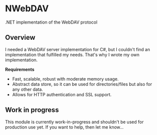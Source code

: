 # NWebDAV
.NET implementation of the WebDAV protocol

## Overview
I needed a WebDAV server implementation for C#, but I couldn't find an implementation that fulfilled my needs. That's why I wrote
my own implementation.

__Requirements__
* Fast, scalable, robust with moderate memory usage.
* Abstract data store, so it can be used for directories/files but also for any other data.
* Allows for HTTP authentication and SSL support.

## Work in progress
This module is currently work-in-progress and shouldn't be used for production use yet. If you want to help, then let me know...
